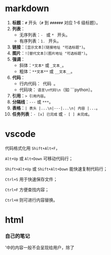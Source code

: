 # markdown

1. **标题**：`#` 开头（`#` 到 `######` 对应 1-6 级标题）。
2. **列表**：
   - 无序列表：`- ` 或 `* ` 开头。
   - 有序列表：`1. ` 开头。
3. **链接**：`[显示文本](链接地址 "可选标题")`。
4. **图片**：`![替代文本](图片地址 "可选标题")`。
5. **强调**：
   - 斜体：`*文本*` 或 `_文本_`。
   - 粗体：`**文本**` 或 `__文本__`。
6. **代码**：
   - 行内代码：` `代码` `。
   - 代码块： ```语言\n代码\n```（如 ```python）。
7. **引用**：`> 引用内容`。
8. **分隔线**：`---` 或 `***`。
9. **表格**：`| 表头 |...\n|---|...\n| 内容 |...`。
10. **任务列表**：`- [x] 已完成` 或 `- [ ] 未完成`。

# vscode

代码格式化用 `Shift+Alt+F`，

`Alt+Up` 或 `Alt+Down` 可移动代码行；

`Shift+Alt+Up` 或 `Shift+Alt+Down` 能快速复制代码行；

`Ctrl+S` 用于快速保存文件；

`Ctrl+F` 方便查找内容；

`Ctrl+H` 则可进行内容替换。

# html

### 自己的笔记

'<head>中的内容一般不会呈现给用户，除了<title>'

***<meta>是单标签<meta charset="utf-8">**,用来指定字体*****

**<link>:rel="",有stylesheet（导入css样式），icon（网页标签图标）**

| `id`    | 所有标签                         | 唯一标识符（CSS/JS选择器） |
| ------- | -------------------------------- | -------------------------- |
| `class` | 所有标签                         | 样式类名（可复用）         |
| `style` | 所有标签                         | 内联样式                   |
| `src`   | `<img>`, `<script>`, `<video>`等 | 资源路径                   |
| `href`  | `<a>`, `<link>`                  | 链接地址                   |
| `alt`   | `<img>`                          | 图片替代文本（无障碍）     |
| `title` | 大多数标签                       | 悬停提示文本               |

### label作用：

1. **扩大点击区域**
   默认情况下，只有点击表单元素（如单选按钮、复选框的小方框）才能触发交互。关联 `<label>` 后，点击标签文字也会触发对应的表单元素（如选中 / 取消复选框），大大提升了操作便捷性，尤其适合移动设备。

   示例：
   未关联 `<label>` 时，只能点击小方框；关联后，点击 "同意协议" 文字也能勾选复选框。

   ```html
   <label for="agree">
     <input type="checkbox" id="agree"> 同意协议
   </label>
   ```

2. **提升可访问性**
   屏幕阅读器会将 `<label>` 的文字与关联的表单元素关联起来，当用户聚焦到表单元素时，阅读器会朗读标签内容，帮助视力障碍用户理解输入项的含义。

3. **明确语义关联**
   通过 `<label>` 明确表单元素与描述文字的对应关系，使 HTML 结构更清晰，便于开发者维护和搜索引擎解析。

4. **避免歧义**
   对于多个相似的表单元素（如一组单选按钮），`<label>` 能清晰区分每个选项的含义，避免用户混淆。

<label>可以使用for属性关联其他标签的id属性，但是当其他标签位于label内部时可以省略

其内部一般放入input和纯文本，不要放入其他块级元素如div，和交互标签如button。

| 标签        | 核心语义                | 适用场景                                 | 关键特征                             |
| ----------- | ----------------------- | ---------------------------------------- | ------------------------------------ |
| `<section>` | 有主题的 “内容区块”     | 章节、标签页内容、表单分组、产品列表区域 | 通常包含标题，内容有明确主题         |
| `<div>`     | 无任何语义的 “容器”     | 纯样式 / 布局辅助（如包裹元素调整间距）  | 仅用于 CSS 或 JS 操作，无语义含义    |
| `<article>` | 可独立分发的 “完整内容” | 博客文章、新闻报道、评论、产品详情       | 内容可单独存在（如单独分享一篇文章） |

在 CSS 中，`position` 属性用于控制元素在页面中的**定位方式**，决定元素如何脱离正常文档流、以及基于哪个参考对象进行位置偏移。它是布局设计的核心属性之一，共有 5 个取值，不同取值对应完全不同的定位逻辑。

### 一、`position` 的 5 个取值及核心特性

| 取值       | 是否脱离文档流 | 定位参考对象                                                 | 核心用途                                           |
| ---------- | -------------- | ------------------------------------------------------------ | -------------------------------------------------- |
| `static`   | ❌ 不脱离       | 无（遵循正常文档流）                                         | 默认值，元素按 HTML 结构顺序排列                   |
| `relative` | ❌ 不脱离       | 元素自身的 “初始位置”                                        | 微调元素位置、作为绝对定位（`absolute`）的参考容器 |
| `absolute` | ✅ 完全脱离     | 最近的 “已定位祖先元素”（非 static），若无则为根元素（`<html>`） | 精准定位元素（如弹窗、悬浮菜单）                   |
| `fixed`    | ✅ 完全脱离     | 浏览器视口（viewport）                                       | 固定元素位置（如顶部导航栏、回到顶部按钮）         |
| `sticky`   | ⚠️ 半脱离       | 父容器的 “可视区域”                                          | 滚动时 “吸顶 / 吸底”（如列表标题、筛选栏）         |

# JS

### 输出

1. **alert()**

   - 功能：在浏览器顶部弹出一个模态对话框，显示指定内容
   - 特点：
     - 会中断程序执行，直到用户点击 "确定" 按钮
     - 无论传入什么类型的参数，都会先转换为字符串再显示
     - 对话框样式由浏览器决定，无法自定义
   - 用途：主要用于简单的信息提示或调试，不适合频繁使用，会影响用户体验

2. **document.write()**

   - 功能：向当前文档中写入内容，直接输出到页面上
   - 特点：
     - 写入的内容会成为 HTML 文档的一部分，可以包含 HTML 标签
     - 如果在文档加载完成后使用，会覆盖整个文档内容
     - 输出位置与脚本执行位置相关
   - 用途：通常用于页面加载过程中动态生成内容，现代开发中较少使用，一般推荐使用 DOM 操作替代

3. **console.log()**

   - 功能：向浏览器的开发者工具控制台输出内容

   - 特点：

     - 输出内容仅在开发者工具的控制台中可见，普通用户看不到
     - 可以输出各种数据类型，包括对象、数组等，不会强制转换为字符串
     - 不会影响页面展示和程序执行流程

   - 用途：主要用于开发调试，输出变量值、执行流程等信息，是开发过程中最常用的调试手段
###  数据类型

1. **Number（数字）**
   包括整数、浮点数、NaN（非数字）和 Infinity（无穷大）
   示例：`let a = 100; let b = 3.14; let c = NaN;`
   
1. **String（字符串）**
   由单引号、双引号或反引号包裹的文本
    示例：`let str1 = 'hello'; let str2 = "world"; let str3 = `JS`;`
   
2. **Boolean（布尔值）**
   只有两个值：`true`（真）和 `false`（假）
    示例：`let isTrue = true; let isFalse = false;`
   
3. **Undefined（未定义）**
   表示变量声明后未赋值时的默认值
   示例：`let x; console.log(x); // undefined`
   
4. **Null（空值）**
   表示一个空的或不存在的引用，主动赋值表示 "无值"
   示例：`let obj = null;`
   
###  let，var和const

        `var`、`let`、`const` 三者核心区别： 

   1. **作用域**：   - `var`：函数作用域   - `let`/`const`：块级作用域（`{}` 内有效）
      
   1. **变量提升**：   - `var`：声明提升，可提前访问（undefined）   - `let`/`const`：有暂时性死区，声明前访问报错 
      
   2. **赋值特性**：   - `var`/`let`：可重复赋值   - `const`：声明时必须赋值，且不可重新赋值（但对象属性可修改）
      
   3. **重复声明**：   - `var`：允许同一作用域重复声明   - `let`/`const`：同一作用域禁止重复声明 现代开发建议：优先用 `const`（常量）和 `let`（变量），避免 `var`。杂项


​           
​        
###  杂项 

`typeof` 是 JavaScript 中用于检测数据类型的运算符，语法为 `typeof 变量/值`，返回一个表示数据类型的字符串。

```html
!undefined // true

!null // true

!0 // true

!NaN // true

!"" // true

!54 // false

!'hello' // false
```

